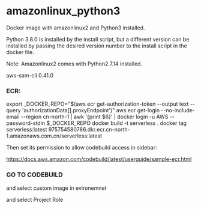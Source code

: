 # amazonlinux_python3
Docker image with amazonlinux2 and Python3 installed.

Python 3.8.0 is installed by the install script, but a different version can be
installed by passing the desired version number to the install script in the
docker file.

Note: Amazonlinux2 comes with Python2.7.14 installed.

aws-sam-cli 0.41.0



### ECR:


export _DOCKER_REPO="$(aws ecr get-authorization-token --output text  --query 'authorizationData[].proxyEndpoint')"
aws ecr get-login --no-include-email --region cn-north-1 | awk '{print $6}' | docker login -u AWS --password-stdin $_DOCKER_REPO
docker build -t serverless .
docker tag serverless:latest 975754580786.dkr.ecr.cn-north-1.amazonaws.com.cn/serverless:latest



Then set its permission to allow codebuild access in sidebar:

https://docs.aws.amazon.com/codebuild/latest/userguide/sample-ecr.html

### GO TO CODEBUILD

and select custom image in evironemnet

and select Project Role
